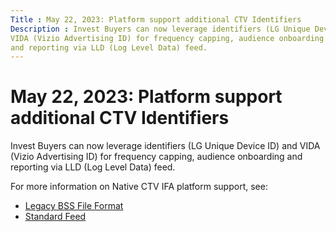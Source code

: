 ```yaml
---
Title : May 22, 2023: Platform support additional CTV Identifiers
Description : Invest Buyers can now leverage identifiers (LG Unique Device ID) and
VIDA (Vizio Advertising ID) for frequency capping, audience onboarding
and reporting via LLD (Log Level Data) feed.
---
```



# May 22, 2023: Platform support additional CTV Identifiers



Invest Buyers can now leverage identifiers (LG Unique Device ID) and
VIDA (Vizio Advertising ID) for frequency capping, audience onboarding
and reporting via LLD (Log Level Data) feed.



For more information on Native CTV IFA platform support, see:

- <a
  href="xandr-api/legacy-bss-file-format.md"
  class="xref" target="_blank">Legacy BSS File Format</a>
- <a
  href="log-level-data/standard-feed.md"
  class="xref" target="_blank">Standard Feed</a>






